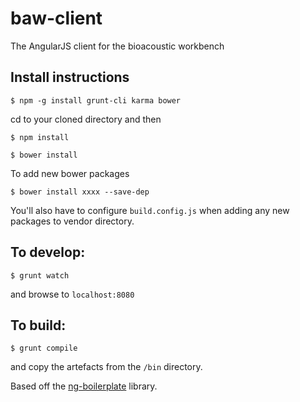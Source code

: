 baw-client
==========

The AngularJS client for the bioacoustic workbench


## Install instructions
	$ npm -g install grunt-cli karma bower

cd to your cloned directory and then

	$ npm install

	$ bower install

To add new bower packages

	$ bower install xxxx --save-dep

You'll also have to configure `build.config.js` when adding any new packages to vendor directory.
	

## To develop:

	$ grunt watch

and browse to `localhost:8080`

## To build:

	$ grunt compile

and copy the artefacts from the `/bin` directory.


Based off the [ng-boilerplate](https://github.com/ngbp/ng-boilerplate) library.
